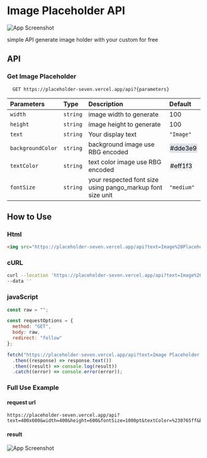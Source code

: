 
# Image Placeholder API
![App Screenshot](https://placeholder-seven.vercel.app/api?text=Image%20Placeholder%20API&width=200%height=300)

simple API generate image holder with your custom for free

## API

### Get Image Placeholder

```http
  GET https://placeholder-seven.vercel.app/api?{parameters}
```

| Parameters | Type | Description | Default |
| :-------- | :------- | :------------------------- | :- |
| `width` | `string` | image width to generate |100|
| `height` | `string` | image height to generate |100|
| `text` | `string` | Your display text |`"Image"`|
| `backgroundColor` | `string` | background image use RBG encoded | <span style="background-color:#dde3e9; color:black; border-radius:2px; padding:2px;">#dde3e9</span>|
| `textColor` | `string` | text color image use RBG encoded |<span style="background-color:#eff1f3; color:black; border-radius:2px; padding:2px;">#eff1f3</span>|
| `fontSize` | `string` | your respected font size using pango_markup font size unit |`"medium"`|

## How to Use
### Html
```html
<img src="https://placeholder-seven.vercel.app/api?text=Image%20Placeholder%20API&width=200%height%3D300" ...>
```
### cURL
```bash
curl --location 'https://placeholder-seven.vercel.app/api?text=Image%20Placeholder%20API&width=200%height%3D300' \
--data ''
```
### javaScript
```js
const raw = "";

const requestOptions = {
  method: "GET",
  body: raw,
  redirect: "follow"
};

fetch("https://placeholder-seven.vercel.app/api?text=Image Placeholder API&width=200%height=300", requestOptions)
  .then((response) => response.text())
  .then((result) => console.log(result))
  .catch((error) => console.error(error));
```
### Full Use Example
#### request url
```url
https://placeholder-seven.vercel.app/api?text=400x600&width=400&height=600&fontSize=1000pt&textColor=%230765ff&backgroundColor=white
```
#### result
![App Screenshot](https://placeholder-seven.vercel.app/api?text=400x600&width=400&height=600&fontSize=1000pt&textColor=%230765ff&backgroundColor=red)


